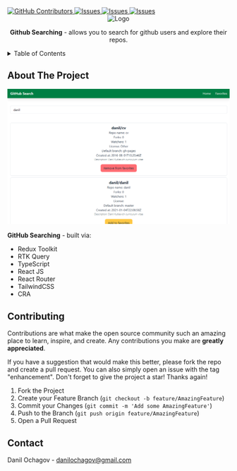 <!-- --------STATS-------- -->
 <a href="https://github.com/ochagovdanil/github-searching-redux/graphs/contributors">
	<img alt="GitHub Contributors" src="https://img.shields.io/github/contributors/ochagovdanil/github-searching-redux.svg" />
</a>
<a href="https://github.com/ochagovdanil/github-searching-redux/network/members">
	<img alt="Issues" src="https://img.shields.io/github/forks/ochagovdanil/github-searching-redux.svg" />
</a>
<a href="https://github.com/ochagovdanil/github-searching-redux/stargazers">
	<img alt="Issues" src="https://img.shields.io/github/stars/ochagovdanil/github-searching-redux.svg" />
</a>
<a href="https://github.com/ochagovdanil/github-searching-redux/issues">
	<img alt="Issues" src="https://img.shields.io/github/issues/ochagovdanil/github-searching-redux.svg" />
</a>

<!-- --------LOGO-------- -->
<br />
<div align="center">
	<img src="./public/favicon.ico" alt="Logo" />
	<p><strong>Github Searching</strong> - allows you to search for github users and explore their repos.</p>
</div>

<!-- --------TABLE OF CONTENTS-------- -->
<details>
  <summary>Table of Contents</summary>
  <ol>
    <li>
      <a href="#about-the-project">About The Project</a>
    </li>
    <li><a href="#contributing">Contributing</a></li>
    <li><a href="#contact">Contact</a></li>
  </ol>
</details>

<!-- --------ABOUT THE PROJECT-------- -->

## About The Project

<div align="center">
	<img src="./screenshots/preview.png" alt="Preview" />
</div>
<p><strong>GitHub Searching</strong> - built via:</p>
<ul>
	<li>Redux Toolkit</li>
	<li>RTK Query</li>
	<li>TypeScript</li>
	<li>React JS</li>
	<li>React Router</li>
	<li>TailwindCSS</li>
	<li>CRA</li>
</ul>

<!-- --------CONTRIBUTING-------- -->

## Contributing

Contributions are what make the open source community such an amazing place to learn, inspire, and create. Any contributions you make are **greatly appreciated**.

If you have a suggestion that would make this better, please fork the repo and create a pull request. You can also simply open an issue with the tag "enhancement".
Don't forget to give the project a star! Thanks again!

1. Fork the Project
2. Create your Feature Branch (`git checkout -b feature/AmazingFeature`)
3. Commit your Changes (`git commit -m 'Add some AmazingFeature'`)
4. Push to the Branch (`git push origin feature/AmazingFeature`)
5. Open a Pull Request

<!-- --------CONTACT-------- -->

## Contact

Danil Ochagov - danilochagov@gmail.com
